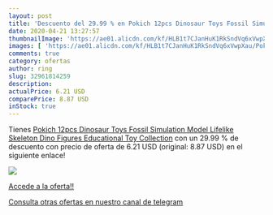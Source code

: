 ```yaml
---
layout: post
title: 'Descuento del 29.99 % en Pokich 12pcs Dinosaur Toys Fossil Simula'
date: 2020-04-21 13:27:57
thumbnailImage: 'https://ae01.alicdn.com/kf/HLB1t7CJanHuK1RkSndVq6xVwpXau/Pokich-12pcs-Dinosaur-Toys-Fossil-Simulation-Model-Lifelike-Skeleton-Dino-Figures-Educational-Toy-Collection.jpg_350x350._SL200_.jpg'
images: [ 'https://ae01.alicdn.com/kf/HLB1t7CJanHuK1RkSndVq6xVwpXau/Pokich-12pcs-Dinosaur-Toys-Fossil-Simulation-Model-Lifelike-Skeleton-Dino-Figures-Educational-Toy-Collection.jpg_350x350._SL200_.jpg' ]
comments: true
category: ofertas
author: ring
slug: 32961814259
description:
actualPrice: 6.21 USD
comparePrice: 8.87 USD
inStock: true
---
```


Tienes [Pokich 12pcs Dinosaur Toys Fossil Simulation Model Lifelike Skeleton Dino Figures Educational Toy Collection](https://www.amazon.com/dp/32961814259/?tag=redken08-20) con un 29.99 % de descuento con precio de oferta de 6.21 USD (original: 8.87 USD) en el siguiente enlace!

[![](https://ae01.alicdn.com/kf/HLB1t7CJanHuK1RkSndVq6xVwpXau/Pokich-12pcs-Dinosaur-Toys-Fossil-Simulation-Model-Lifelike-Skeleton-Dino-Figures-Educational-Toy-Collection.jpg_350x350._SL200_.jpg)](https://www.amazon.com/dp/32961814259/?tag=redken08-20)

[Accede a la oferta!!](https://www.amazon.com/dp/32961814259/?tag=redken08-20)

[Consulta otras ofertas en nuestro canal de telegram](https://t.me/s/ofertas25)
